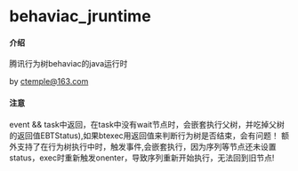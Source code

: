 # behaviac_jruntime

#### 介绍
腾讯行为树behaviac的java运行时

by ctemple@163.com

#### 注意

event && task中返回，在task中没有wait节点时，会嵌套执行父树，并吃掉父树的返回值EBTStatus),如果btexec用返回值来判断行为树是否结束，会有问题！
额外支持了在行为树执行中时，触发事件,会嵌套执行，因为序列等节点还未设置status，exec时重新触发onenter，导致序列重新开始执行，无法回到旧节点!

